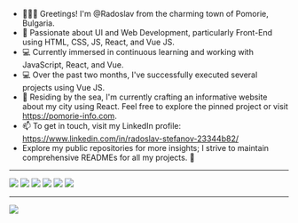 - 🙂👋🏻 Greetings! I'm @Radoslav from the charming town of Pomorie, Bulgaria.
- 💞️ Passionate about UI and Web Development, particularly Front-End using HTML, CSS, JS, React, and Vue JS.
- 💻 Currently immersed in continuous learning and working with JavaScript, React, and Vue.
- 💻 Over the past two months, I've successfully executed several projects using Vue JS.
- 🌊 Residing by the sea, I'm currently crafting an informative website about my city using React. Feel free to explore the pinned project or visit https://pomorie-info.com.
- 📫 To get in touch, visit my LinkedIn profile: https://www.linkedin.com/in/radoslav-stefanov-23344b82/
- Explore my public repositories for more insights; I strive to maintain comprehensive READMEs for all my projects. 🙂

<hr>
<div>
 <img src='https://sitefocus.eu/radoslav/html.png'>
 <img src='https://sitefocus.eu/radoslav/css.png'>
 <img src='https://sitefocus.eu/radoslav/less.png'>
 <img src='https://sitefocus.eu/radoslav/js.png'>
 <img src='https://sitefocus.eu/radoslav/react.png'>
 <img src='https://sitefocus.eu/radoslav/mui.png'>
</div>
<hr>

![](https://komarev.com/ghpvc/?username=RadoStef)
